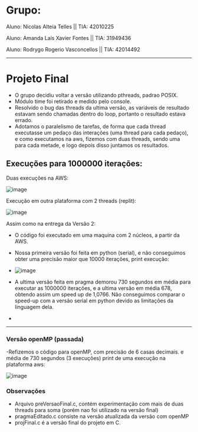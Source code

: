 # Grupo:

Aluno: Nicolas Alteia Telles || TIA: 42010225

Aluno: Amanda Laís Xavier Fontes || TIA: 31949436

Aluno: Rodrygo Rogerio Vasconcellos || TIA: 42014492


---

# Projeto Final

- O grupo decidiu voltar a versão utilizando pthreads, padrao POSIX.
- Módulo time foi retirado e medido pelo console.
- Resolvido o bug das threads da ultima versão, as variáveis de resultado estavam sendo chamadas dentro do loop, portanto o resultado estava errado.
- Adotamos o paralelismo de tarefas, de forma que cada thread executasse um pedaço das interações (uma thread para cada pedaço), e como executamos na aws, fizemos com duas threads, sendo uma para cada metade, e logo depois disso juntamos os resultados.

## Execuções para 1000000 iterações:

Duas execuções na AWS:

![image](https://user-images.githubusercontent.com/101070201/203726887-9db66276-564b-4cba-b660-f793eb026547.png)

Execução em outra plataforma com 2 threads (replit):

![image](https://user-images.githubusercontent.com/101070201/203727644-2dd6f818-d750-4d21-89eb-6587d3cf78c7.png)



Assim como na entrega da Versão 2:

* O código foi executado em uma maquina com 2 núcleos, a partir da AWS.
* Nossa primeira versão foi feita em python (serial), e não conseguimos obter uma precisão maior que 10000 iterações, print execução:
* ![image](https://user-images.githubusercontent.com/101070201/203731040-0ab6f0f8-8bbd-4034-98ac-b7608fc0c2a9.png)
* A ultima versão feita em pragma demorou 730 segundos em média para executar as 1000000 iterações, e a ultima versão em média 678, obtendo assim um speed up de 1,0766. Não conseguimos comparar o speed-up com a versão serial em python devido as limitações da linguagem dela.

* 
---

### Versão openMP (passada)

-Refizemos o código para openMP, com precisão de 6 casas decimais. e média de 730 segundos (3 execuções)
print de uma execução na plataforma aws:

![image](https://user-images.githubusercontent.com/101070201/203731908-643201a9-b23f-48b0-b7d5-370736ef4479.png)

### Observações
- Arquivo preVersaoFinal.c, contém experimentação com mais de duas threads para soma (porém nao foi utilizado na versão final)
- pragmaEditado.c consiste na versão atualizada da versão com openMP
- projFinal.c é a versão final do projeto em C.

